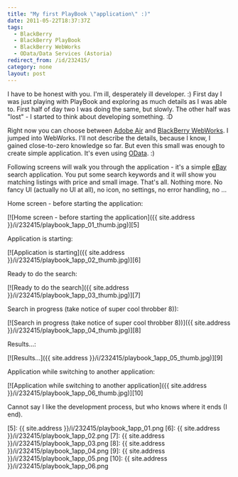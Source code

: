 ```yaml
---
title: "My first PlayBook \"application\" :)"
date: 2011-05-22T18:37:37Z
tags:
  - BlackBerry
  - BlackBerry PlayBook
  - BlackBerry WebWorks
  - OData/Data Services (Astoria)
redirect_from: /id/232415/
category: none
layout: post
---
```

I have to be honest with you. I'm ill, desperately ill developer. :) First day I was just playing with PlayBook and exploring as much details as I was able to. First half of day two I was doing the same, but slowly. The other half was "lost" - I started to think about developing something. :D

Right now you can choose between [Adobe Air][1] and [BlackBerry WebWorks][2]. I jumped into WebWorks. I'll not describe the details, because I know, I gained close-to-zero knowledge so far. But even this small was enough to create simple application. It's even using [OData][3]. :)

Following screens will walk you through the application - it's a simple [eBay][4] search application. You put some search keywords and it will show you matching listings with price and small image. That's all. Nothing more. No fancy UI (actually no UI at all), no icon, no settings, no error handling, no ...

Home screen - before starting the application:

[![Home screen - before starting the application]({{ site.address }}/i/232415/playbook_1app_01_thumb.jpg)][5]

Application is starting:

[![Application is starting]({{ site.address }}/i/232415/playbook_1app_02_thumb.jpg)][6]

Ready to do the search:

[![Ready to do the search]({{ site.address }}/i/232415/playbook_1app_03_thumb.jpg)][7]

Search in progress (take notice of super cool throbber 8)):

[![Search in progress (take notice of super cool throbber 8))]({{ site.address }}/i/232415/playbook_1app_04_thumb.jpg)][8]

Results...:

[![Results...]({{ site.address }}/i/232415/playbook_1app_05_thumb.jpg)][9]

Application while switching to another application:

[![Application while switching to another application]({{ site.address }}/i/232415/playbook_1app_06_thumb.jpg)][10]

Cannot say I like the development process, but who knows where it ends (I end).

[1]: http://www.adobe.com/products/air/
[2]: http://us.blackberry.com/developers/tablet/webworks.jsp
[3]: http://www.odata.org
[4]: http://www.ebay.com
[5]: {{ site.address }}/i/232415/playbook_1app_01.png
[6]: {{ site.address }}/i/232415/playbook_1app_02.png
[7]: {{ site.address }}/i/232415/playbook_1app_03.png
[8]: {{ site.address }}/i/232415/playbook_1app_04.png
[9]: {{ site.address }}/i/232415/playbook_1app_05.png
[10]: {{ site.address }}/i/232415/playbook_1app_06.png